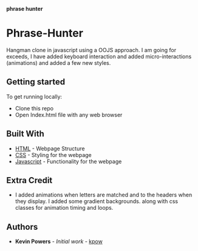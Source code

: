 **phrase hunter**

# Phrase-Hunter

Hangman clone in javascript using a OOJS approach. I am going for exceeds, I have added keyboard interaction and added micro-interactions (animations) and added a few new styles.

## Getting started

To get running locally:

- Clone this repo
- Open Index.html file with any web browser

## Built With

* [HTML](https://developer.mozilla.org/en-US/docs/Web/Guide/HTML/HTML5) - Webpage Structure
* [CSS](https://developer.mozilla.org/en-US/docs/Web/CSS) - Styling for the webpage
* [Javascript](https://developer.mozilla.org/en-US/docs/Web/JavaScript) - Functionality for the webpage

## Extra Credit


- I added animations when letters are matched and to the headers when they display. I added some gradient backgrounds. along with css classes for animation timing and loops.

## Authors

* **Kevin Powers** - *Initial work* - [kpow](https://github.com/kpow)
